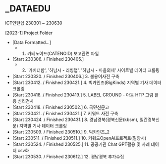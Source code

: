 # _DATAEDU
ICT인턴쉽 230301 ~ 230630

[2023-1] Project Folder
- [Data Formatted...]
  - 1. 카테노이드(CATENOID) 보고관련 파일
- [Start 230306. / Finished 230405.]
  - 2. '가치더함', '하남시 - 리빙랩', '하남시 - 마을의제' 사이트별 데이터 크롤링
- [Start 230320. / Finished 230406.]
  3. 불용어사전 구축
- [Start 230412. / Finished 230421.]
  4. 빅카인즈(BigKinds) 지역별 기사 데이터 크롤링
- [Start 230418. / Finished 230419.]
  5. LABEL GROUND - 아동 HTP 그림 활용 심리검사
- [Start 230418. / Finished 230502.]
  6. 국민신문고
- [Start 230421. / Finished 230421.]
  7. 키워드 사전 구축
- [Start 230424. / Finished 230431.]
  8. 경남경북(경북신문(kbsm), 일간경북신문) 지역별 기사 데이터 크롤링
- [Start 230509. / Finished 230510.]
  9. 빅카인즈_2
- [Start 230511. / Finished 230511.]
  10. 키워드OpenAi프로젝트(밀양시)
- [Start 230524. / Finished 230525.]
  11. 공공기관 Chat GPT활용 및 사례 데이터 csv화
- [Start 230530. / Finished 230612.]
  12. 경남경북 추가수집
